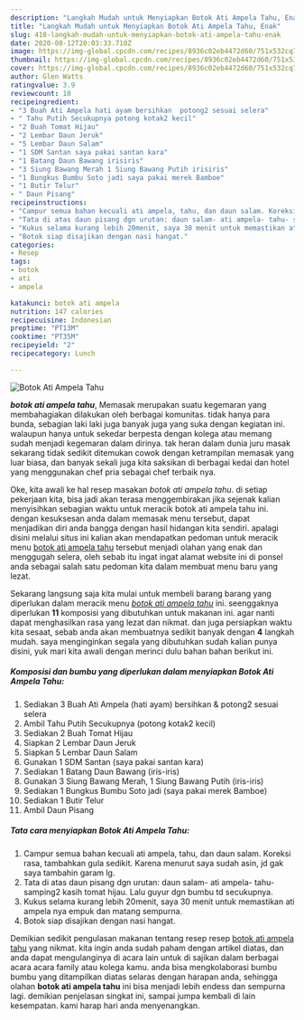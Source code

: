 ```yaml
---
description: "Langkah Mudah untuk Menyiapkan Botok Ati Ampela Tahu, Enak"
title: "Langkah Mudah untuk Menyiapkan Botok Ati Ampela Tahu, Enak"
slug: 410-langkah-mudah-untuk-menyiapkan-botok-ati-ampela-tahu-enak
date: 2020-08-12T20:03:33.710Z
image: https://img-global.cpcdn.com/recipes/8936c02eb4472d60/751x532cq70/botok-ati-ampela-tahu-foto-resep-utama.jpg
thumbnail: https://img-global.cpcdn.com/recipes/8936c02eb4472d60/751x532cq70/botok-ati-ampela-tahu-foto-resep-utama.jpg
cover: https://img-global.cpcdn.com/recipes/8936c02eb4472d60/751x532cq70/botok-ati-ampela-tahu-foto-resep-utama.jpg
author: Glen Watts
ratingvalue: 3.9
reviewcount: 10
recipeingredient:
- "3 Buah Ati Ampela hati ayam bersihkan  potong2 sesuai selera"
- " Tahu Putih Secukupnya potong kotak2 kecil"
- "2 Buah Tomat Hijau"
- "2 Lembar Daun Jeruk"
- "5 Lembar Daun Salam"
- "1 SDM Santan saya pakai santan kara"
- "1 Batang Daun Bawang irisiris"
- "3 Siung Bawang Merah 1 Siung Bawang Putih irisiris"
- "1 Bungkus Bumbu Soto jadi saya pakai merek Bamboe"
- "1 Butir Telur"
- " Daun Pisang"
recipeinstructions:
- "Campur semua bahan kecuali ati ampela, tahu, dan daun salam. Koreksi rasa, tambahkan gula sedikit. Karena menurut saya sudah asin, jd gak saya tambahin garam lg."
- "Tata di atas daun pisang dgn urutan: daun salam- ati ampela- tahu- samping2 kasih tomat hijau. Lalu guyur dgn bumbu td secukupnya."
- "Kukus selama kurang lebih 20menit, saya 30 menit untuk memastikan ati ampela nya empuk dan matang sempurna."
- "Botok siap disajikan dengan nasi hangat."
categories:
- Resep
tags:
- botok
- ati
- ampela

katakunci: botok ati ampela 
nutrition: 147 calories
recipecuisine: Indonesian
preptime: "PT13M"
cooktime: "PT35M"
recipeyield: "2"
recipecategory: Lunch

---
```



![Botok Ati Ampela Tahu](https://img-global.cpcdn.com/recipes/8936c02eb4472d60/751x532cq70/botok-ati-ampela-tahu-foto-resep-utama.jpg)

<b><i>botok ati ampela tahu</i></b>, Memasak merupakan suatu kegemaran yang membahagiakan dilakukan oleh berbagai komunitas. tidak hanya para bunda, sebagian laki laki juga banyak juga yang suka dengan kegiatan ini. walaupun hanya untuk sekedar berpesta dengan kolega atau memang sudah menjadi kegemaran dalam dirinya. tak heran dalam dunia juru masak sekarang tidak sedikit ditemukan cowok dengan ketrampilan memasak yang luar biasa, dan banyak sekali juga kita saksikan di berbagai kedai dan hotel yang menggunakan chef pria sebagai chef terbaik nya.

Oke, kita awali ke hal resep masakan <i>botok ati ampela tahu</i>. di setiap pekerjaan kita, bisa jadi akan terasa menggembirakan jika sejenak kalian menyisihkan sebagian waktu untuk meracik botok ati ampela tahu ini. dengan kesuksesan anda dalam memasak menu tersebut, dapat menjadikan diri anda bangga dengan hasil hidangan kita sendiri. apalagi disini melalui situs ini kalian akan mendapatkan pedoman untuk meracik menu <u>botok ati ampela tahu</u> tersebut menjadi olahan yang enak dan menggugah selera, oleh sebab itu ingat ingat alamat website ini di ponsel anda sebagai salah satu pedoman kita dalam membuat menu baru yang lezat.




Sekarang langsung saja kita mulai untuk membeli barang barang yang diperlukan dalam meracik menu <u><i>botok ati ampela tahu</i></u> ini. seenggaknya diperlukan <b>11</b> komposisi yang dibutuhkan untuk makanan ini. agar nanti dapat menghasilkan rasa yang lezat dan nikmat. dan juga persiapkan waktu kita sesaat, sebab anda akan membuatnya sedikit banyak dengan <b>4</b> langkah mudah. saya menginginkan segala yang dibutuhkan sudah kalian punya disini, yuk mari kita awali dengan merinci dulu bahan bahan berikut ini.

<!--inarticleads1-->

##### Komposisi dan bumbu yang diperlukan dalam menyiapkan Botok Ati Ampela Tahu:

1. Sediakan 3 Buah Ati Ampela (hati ayam) bersihkan &amp; potong2 sesuai selera
1. Ambil  Tahu Putih Secukupnya (potong kotak2 kecil)
1. Sediakan 2 Buah Tomat Hijau
1. Siapkan 2 Lembar Daun Jeruk
1. Siapkan 5 Lembar Daun Salam
1. Gunakan 1 SDM Santan (saya pakai santan kara)
1. Sediakan 1 Batang Daun Bawang (iris-iris)
1. Gunakan 3 Siung Bawang Merah, 1 Siung Bawang Putih (iris-iris)
1. Sediakan 1 Bungkus Bumbu Soto jadi (saya pakai merek Bamboe)
1. Sediakan 1 Butir Telur
1. Ambil  Daun Pisang




<!--inarticleads2-->

##### Tata cara menyiapkan Botok Ati Ampela Tahu:

1. Campur semua bahan kecuali ati ampela, tahu, dan daun salam. Koreksi rasa, tambahkan gula sedikit. Karena menurut saya sudah asin, jd gak saya tambahin garam lg.
1. Tata di atas daun pisang dgn urutan: daun salam- ati ampela- tahu- samping2 kasih tomat hijau. Lalu guyur dgn bumbu td secukupnya.
1. Kukus selama kurang lebih 20menit, saya 30 menit untuk memastikan ati ampela nya empuk dan matang sempurna.
1. Botok siap disajikan dengan nasi hangat.




Demikian sedikit pengulasan makanan tentang resep resep <u>botok ati ampela tahu</u> yang nikmat. kita ingin anda sudah paham dengan artikel diatas, dan anda dapat mengulanginya di acara lain untuk di sajikan dalam berbagai acara acara family atau kolega kamu. anda bisa mengkolaborasi bumbu bumbu yang ditampilkan diatas selaras dengan harapan anda, sehingga olahan <b>botok ati ampela tahu</b> ini bisa menjadi lebih endess dan sempurna lagi. demikian penjelasan singkat ini, sampai jumpa kembali di lain kesempatan. kami harap hari anda menyenangkan.
